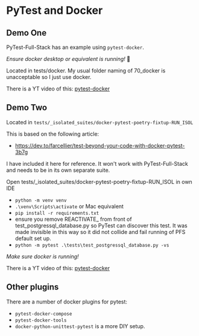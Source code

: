 # PyTest and Docker

## Demo One

PyTest-Full-Stack has an example using `pytest-docker`.

*Ensure docker desktop or equivalent is running!* 😬 

Located in tests/docker. My usual folder naming of 70_docker is unacceptable so I just use docker.

There is a YT video of this: [pytest-docker](https://youtu.be/43YKqEg49HI)

## Demo Two

Located in `tests/_isolated_suites/docker-pytest-poetry-fixtup-RUN_ISOL`

This is based on the following article: 

- https://dev.to/farcellier/test-beyond-your-code-with-docker-pytest-3b7g


I have included it here for reference. It won't work with PyTest-Full-Stack and needs to be in its own separate suite.

Open tests/_isolated_suites/docker-pytest-poetry-fixtup-RUN_ISOL in own IDE

- `python -m venv venv`
- `.\venv\Scripts\activate` or Mac equivalent
- `pip install -r requirements.txt`
- ensure you remove REACTIVATE_ from front of test_postgressql_database.py so PyTest can discover this test. It was made invisible in this way so it did not collide and fail running of PFS default set up.
- `python -m pytest .\tests\test_postgressql_database.py -vs`

*Make sure docker is running!*

There is a YT video of this: [pytest-docker](https://youtu.be/m80NeP_Jtp4)


## Other plugins

There are a number of docker plugins for pytest:

- `pytest-docker-compose`
- `pytest-docker-tools`
- `docker-python-unittest-pytest` is a more DIY setup.

